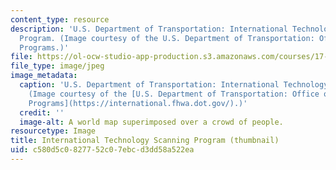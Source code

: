 ```yaml
---
content_type: resource
description: 'U.S. Department of Transportation: International Technology Scanning
  Program. (Image courtesy of the U.S. Department of Transportation: Office of International
  Programs.)'
file: https://ol-ocw-studio-app-production.s3.amazonaws.com/courses/17-422-field-seminar-in-international-political-economy-fall-2003/c580d5c0827752c07ebcd3dd58a522ea_17-422f03-th.jpg
file_type: image/jpeg
image_metadata:
  caption: 'U.S. Department of Transportation: International Technology Scanning Program.
    (Image courtesy of the [U.S. Department of Transportation: Office of International
    Programs](https://international.fhwa.dot.gov/).)'
  credit: ''
  image-alt: A world map superimposed over a crowd of people.
resourcetype: Image
title: International Technology Scanning Program (thumbnail)
uid: c580d5c0-8277-52c0-7ebc-d3dd58a522ea
---
```

